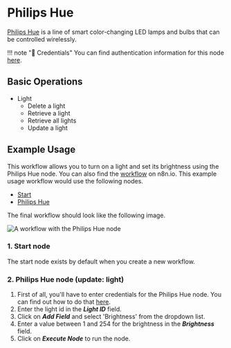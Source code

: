 # Philips Hue

[Philips Hue](https://www.philips-hue.com/) is a line of smart color-changing LED lamps and bulbs that can be controlled wirelessly.

!!! note "🔑 Credentials"
    You can find authentication information for this node [here](/workflow/integrations/credentials/philipsHue/).


## Basic Operations

* Light
    * Delete a light
    * Retrieve a light
    * Retrieve all lights
    * Update a light


## Example Usage

This workflow allows you to turn on a light and set its brightness using the Philips Hue node. You can also find the [workflow](https://n8n.io/workflows/666) on n8n.io. This example usage workflow would use the following nodes.
- [Start](/workflow/integrations/core-nodes/n8n-nodes-base.start/)
- [Philips Hue]()

The final workflow should look like the following image.

![A workflow with the Philips Hue node](/_images/integrations/nodes/philipshue/workflow.png)

### 1. Start node

The start node exists by default when you create a new workflow.

### 2. Philips Hue node (update: light)

1. First of all, you'll have to enter credentials for the Philips Hue node. You can find out how to do that [here](/workflow/integrations/credentials/philipsHue/).
2. Enter the light id in the ***Light ID*** field.
3. Click on ***Add Field*** and select 'Brightness' from the dropdown list.
4. Enter a value between 1 and 254 for the brightness in the ***Brightness*** field.
5. Click on ***Execute Node*** to run the node.
